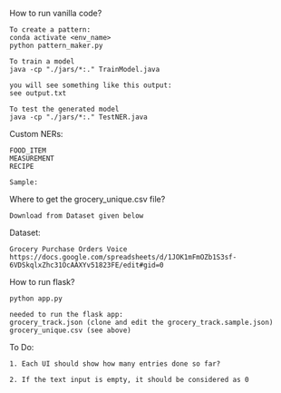 


How to run vanilla code?
```
To create a pattern:
conda activate <env_name>
python pattern_maker.py

To train a model
java -cp "./jars/*:." TrainModel.java

you will see something like this output:
see output.txt

To test the generated model
java -cp "./jars/*:." TestNER.java

```


Custom NERs:
```
FOOD_ITEM
MEASUREMENT
RECIPE

Sample:

```



Where to get the grocery_unique.csv file?
```
Download from Dataset given below
```

Dataset:
```
Grocery Purchase Orders Voice
https://docs.google.com/spreadsheets/d/1JOK1mFmOZb1S3sf-6VDSkqlxZhc31OcAAXYv51823FE/edit#gid=0
```



How to run flask?
```
python app.py

needed to run the flask app:
grocery_track.json (clone and edit the grocery_track.sample.json)
grocery_unique.csv (see above)
```


To Do:
```
1. Each UI should show how many entries done so far?

2. If the text input is empty, it should be considered as 0


```